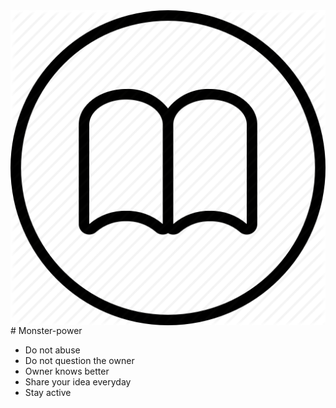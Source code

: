 <img src="icon.png" align="right" />
# Monster-power

- Do not abuse
- Do not question the owner
- Owner knows better
- Share your idea everyday
- Stay active
